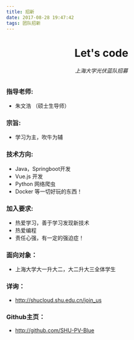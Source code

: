 ```yaml
---
title: 招新
date: 2017-08-28 19:47:42
tags: 团队招新
---
```


# <center>Let's code

###### <center> 上海大学光伏蓝队招募

### 指导老师:
* 朱文浩 （硕士生导师）

### 宗旨:
* 学习为主，吹牛为辅

### 技术方向:
* Java，Springboot开发
* Vue.js 开发
* Python 网络爬虫
* Docker 等一切好玩的东西！

### 加入要求:
* 热爱学习，善于学习发现新技术
* 热爱编程
* 责任心强，有一定的强迫症！

### 面向对象：
* 上海大学大一升大二，大二升大三全体学生


### 详询：
* http://shucloud.shu.edu.cn/join_us

### Github主页：
* http://github.com/SHU-PV-Blue
